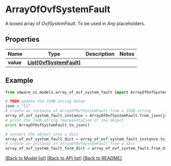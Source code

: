 # ArrayOfOvfSystemFault

A boxed array of *OvfSystemFault*. To be used in *Any* placeholders. 

## Properties
Name | Type | Description | Notes
------------ | ------------- | ------------- | -------------
**value** | [**List[OvfSystemFault]**](OvfSystemFault.md) |  | 

## Example

```python
from vmware_vi.models.array_of_ovf_system_fault import ArrayOfOvfSystemFault

# TODO update the JSON string below
json = "{}"
# create an instance of ArrayOfOvfSystemFault from a JSON string
array_of_ovf_system_fault_instance = ArrayOfOvfSystemFault.from_json(json)
# print the JSON string representation of the object
print ArrayOfOvfSystemFault.to_json()

# convert the object into a dict
array_of_ovf_system_fault_dict = array_of_ovf_system_fault_instance.to_dict()
# create an instance of ArrayOfOvfSystemFault from a dict
array_of_ovf_system_fault_form_dict = array_of_ovf_system_fault.from_dict(array_of_ovf_system_fault_dict)
```
[[Back to Model list]](../README.md#documentation-for-models) [[Back to API list]](../README.md#documentation-for-api-endpoints) [[Back to README]](../README.md)


